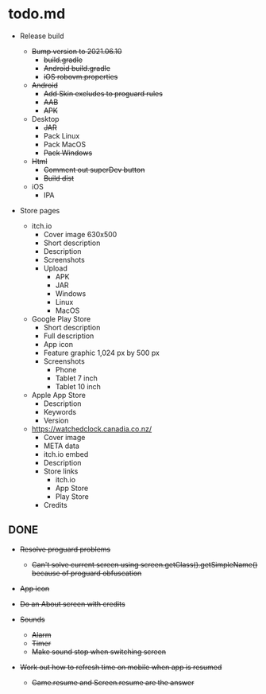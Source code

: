 # todo.md

  + Release build
      - ~~Bump version to 2021.06.10~~
          - ~~build.gradle~~
          - ~~Android build.gradle~~
          - ~~iOS robovm.properties~~
      - ~~Android~~
          - ~~Add Skin excludes to proguard rules~~
          - ~~AAB~~
          - ~~APK~~
      - Desktop
          - ~~JAR~~
          - Pack Linux
          - Pack MacOS
          - ~~Pack Windows~~
      - ~~Html~~
          - ~~Comment out superDev button~~
          - ~~Build dist~~
      - iOS
          - IPA
          
  + Store pages
      - itch.io
          - Cover image 630x500
          - Short description
          - Description
          - Screenshots
          - Upload
              - APK
              - JAR
              - Windows
              - Linux
              - MacOS
      - Google Play Store
          - Short description
          - Full description
          - App icon
          - Feature graphic 1,024 px by 500 px
          - Screenshots
              - Phone
              - Tablet 7 inch
              - Tablet 10 inch
      - Apple App Store
          - Description
          - Keywords
          - Version
      - https://watchedclock.canadia.co.nz/
          - Cover image
          - META data
          - itch.io embed
          - Description
          - Store links
              - itch.io
              - App Store
              - Play Store
          - Credits
      
## DONE

  + ~~Resolve proguard problems~~
      - ~~Can't solve current screen using screen.getClass().getSimpleName() because of 
        proguard obfuscation~~
      
  + ~~App icon~~
  
  + ~~Do an About screen with credits~~
  
  + ~~Sounds~~
      - ~~Alarm~~
      - ~~Timer~~
      - ~~Make sound stop when switching screen~~

  + ~~Work out how to refresh time on mobile when app is resumed~~
      + ~~Game.resume and Screen.resume are the answer~~